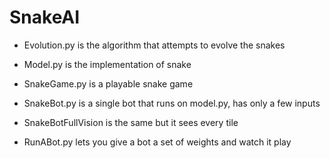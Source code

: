 # SnakeAI

- Evolution.py is the algorithm that attempts to evolve the snakes

- Model.py is the implementation of snake
- SnakeGame.py is a playable snake game

- SnakeBot.py is a single bot that runs on model.py, has only a few inputs
- SnakeBotFullVision is the same but it sees every tile

- RunABot.py lets you give a bot a set of weights and watch it play
